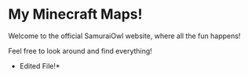 # My Minecraft Maps!

Welcome to the official SamuraiOwl website, where all the fun happens!

Feel free to look around and find everything!

* Edited File!*
